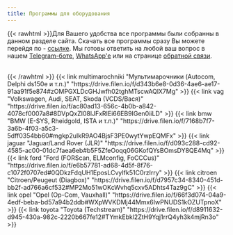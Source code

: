 ```yaml
---
title: Программы для оборудования
---
```


{{< rawhtml >}}Для Вашего удобства все программы были собранны в данном разделе сайта. Скачать все программы сразу Вы можете перейдя по - <a href="https://drive.filen.io/f/bb96905e-c6a0-4f83-8f55-d5c268aa116a#x1gwdM2zdTX4tDdzu06ekEi4szQpvGAj" target="_blank">ссылке</a>.
Мы готовы ответить на любой ваш вопрос в нашем <a href="https://t.me/smartdiag_robot" target="_blank">Telegram-боте</a>, <a href="https://wa.me/message/XVMV4LKBTXB4E1" target="_blank">WhatsApp'е</a> или на странице <a href="https://смартдиаг.рф/feedback/">обратной связи</a>.
<br><br>

</section>
<section class="flex flex-col flex-wrap min-w-full mt-4 sm:min-w-0">{{< /rawhtml >}}
{{< link multimarochniki "Мультимарочники (Autocom, Delphi ds150e и т.п.)" "https://drive.filen.io/f/d343b6e8-0d36-4ae6-ae17-91aa91f5e874#zOMPGXLDcGHJwfh02tghMTscwAQlX7Mg" >}}
{{< link vag "Volkswagen, Audi, SEAT, Skoda (VCDS/Вася)" "https://drive.filen.io/f/ac80ad13-656c-4b0b-a842-4078cf0007a8#8DVpQxZI08lJFxRIEi66EB9IGen0iiLD" >}}
{{< link bmw "BMW (E-SYS, Rheidgold, ISTA и т.п.)" "https://drive.filen.io/f/7168b7f7-3a6b-4f03-a5c3-5dff0354bb60#mgkp2uIkR9AO4BjsF3PE0wytYwpEQMFx" >}}
{{< link jaguar "Jaguar/Land Rover (JLR)" "https://drive.filen.io/f/d093c288-cd92-4585-ac00-01dc7faea6eb#b5F5ZfeOoqq06GKofQYsBOmsDY8QE4Mq" >}}
{{< link ford "Ford (FORScan, ELMconfig, FoCCCus)" "https://drive.filen.io/f/e6b57781-ad68-4d5f-8f76-c1072f0707ed#0QDkzFdqUH1EposLCvyIfk51C0rzIrry" >}}
{{< link citroen "Citroen/Peugeut (Diagbox)" "https://drive.filen.io/f/d7957c34-8340-451d-bb2f-ad766a6cf532#MP2Mo51wOKcWvhq5cxv5ADhts4Taz9gC" >}}
{{< link opel "Opel (Op-Com, Vauxhall)" "https://drive.filen.io/f/66f3d074-04a9-4edf-beba-bd57a94b2ddb#WXpWVKDMj44Mmx6IwPNUDS1kOZUTpnoX" >}}
{{< link toyota "Toyota (Techstream)" "https://drive.filen.io/f/d8911632-d945-430a-982c-2220b667fe12#TYmkEbkl2ZtH9Yqj1rrQ4yh3k4mjRn3o" >}} 
